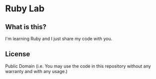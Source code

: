 # Ruby Lab

## What is this?

I'm learning Ruby and I just share my code with you.

## License

Public Domain (i.e. You may use the code in this repository without any warranty and with any usage.)
